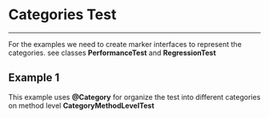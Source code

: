# Categories Test
---

For the examples we need to create marker interfaces to represent the categories. see classes **PerformanceTest**  and **RegressionTest**

## Example 1

This example uses **@Category** for organize the test into different categories on method level **CategoryMethodLevelTest**


